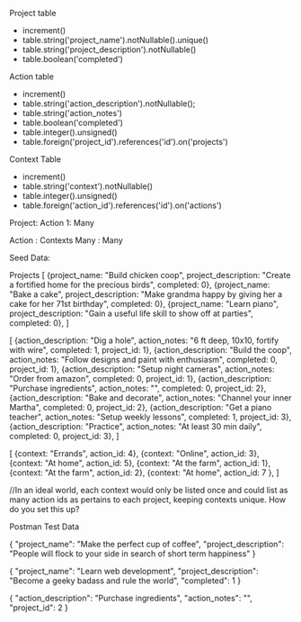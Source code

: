 Project table
- increment()
- table.string('project_name').notNullable().unique()
- table.string('project_description').notNullable()
- table.boolean('completed')


Action table
- increment()
- table.string('action_description').notNullable();
- table.string('action_notes')
- table.boolean('completed')
- table.integer().unsigned()
- table.foreign('project_id').references('id').on('projects')


Context Table
- increment()
- table.string('context').notNullable()
- table.integer().unsigned()
- table.foreign('action_id').references('id').on('actions')



Project: Action
1: Many

Action : Contexts
Many : Many


Seed Data:

Projects
[
    {project_name: "Build chicken coop", project_description: "Create a fortified home for the precious birds", completed: 0},
    {project_name: "Bake a cake", project_description: "Make grandma happy by giving her a cake for her 71st birthday", completed: 0},
    {project_name: "Learn piano", project_description: "Gain a useful life skill to show off at parties", completed: 0},
]

[
    {action_description: "Dig a hole", action_notes: "6 ft deep, 10x10, fortify with wire", completed: 1, project_id: 1},
    {action_description: "Build the coop", action_notes: "Follow designs and paint with enthusiasm", completed: 0, project_id: 1},
    {action_description: "Setup night cameras", action_notes: "Order from amazon", completed: 0, project_id: 1},
    {action_description: "Purchase ingredients", action_notes: "", completed: 0, project_id: 2},
    {action_description: "Bake and decorate", action_notes: "Channel your inner Martha", completed: 0, project_id: 2},
    {action_description: "Get a piano teacher", action_notes: "Setup weekly lessons", completed: 1, project_id: 3},
    {action_description: "Practice", action_notes: "At least 30 min daily", completed: 0, project_id: 3},
]

[
    {context: "Errands", action_id: 4},
    {context: "Online", action_id: 3},
    {context: "At home", action_id: 5},
    {context: "At the farm", action_id: 1},
    {context: "At the farm", action_id: 2},
    {context: "At home", action_id: 7 },
]



//In an ideal world, each context would only be listed once and could list as many action ids as pertains to each project, keeping contexts unique. How do you set this up?


Postman Test Data

{
    "project_name": "Make the perfect cup of coffee",
    "project_description": "People will flock to your side in search of short term happiness"
}

{
        "project_name": "Learn web development",
        "project_description": "Become a geeky badass and rule the world",
        "completed": 1
}

{
    "action_description": "Purchase ingredients",
    "action_notes": "",
    "project_id": 2
}
